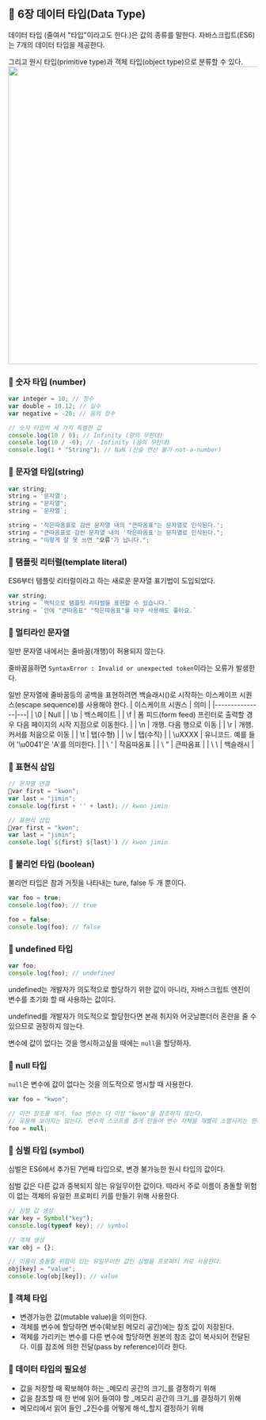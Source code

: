 
## 🎀 6장 데이터 타입(Data Type)

데이터 타입 (줄여서 "타입"이라고도 한다.)은 값의 종류를 말한다. 자바스크립트(ES6)는 7개의 데이터 타입을 제공한다.

그리고 원시 타입(primitive type)과 객체 타입(object type)으로 분류할 수 있다.
<img src="https://github.com/mingzzi96/js-deep-dive-study/assets/134386378/2c2bd577-e7ef-46ce-936e-97a608841b79" width="600px" />

### 📌 숫자 타입 (number)
```js
var integer = 10; // 정수
var double = 10.12; // 실수
var negative = -20; // 음의 정수

// 숫자 타입의 세 가지 특별한 값
console.log(10 / 0); // Infinity (양의 무한대)
console.log(10 / -0); // -Infinity (음의 무한대)
console.log(1 * "String"); // NaN (산술 연산 불가 not-a-number)
```

### 📌 문자열 타입(string)
```js
var string;
string = '문자열';
string = "문자열";
string = `문자열`;

string = '작은따옴표로 감싼 문자열 내의 "큰따옴표"는 문자열로 인식된다.';
string = "큰따옴표로 감싼 문자열 내의 '작은따옴표'는 문자열로 인식된다.";
string = "이렇게 잘 못 쓰면 "오류'가 납니다.";
```
### 📌 탬플릿 리터럴(template literal)
ES6부터 탬플릿 리터럴이라고 하는 새로운 문자열 표기법이 도입되었다.

```js
var string;
string = `백틱으로 탬플릿 리터럴을 표현할 수 있습니다.`
string = `안에 "큰따옴표" "작은따옴표"를 마구 사용해도 좋아요.`
```

### 📌 멀티라인 문자열
일반 문자열 내에서는 줄바꿈(개행)이 허용되지 않는다.

줄바꿈을하면 `SyntaxError : Invalid or unexpected token`이라는 오류가 발생한다.

일반 문자열에 줄바꿈등의 공백을 표현하려면 백슬래시(\)로 시작하는 이스케이프 시퀀스(escape sequence)를 사용해야 한다.
| 이스케이프 시퀀스  |  의미 |
|---------------|---|
| \0  | Null  |
| \b  | 백스페이트 |
| \f | 폼 피드(form feed) 프린터로 출력할 경우 다음 페이지의 시작 지점으로 이동한다.  |
| \n  | 개행. 다음 행으로 이동  |
| \r  | 개행. 커서를 처음으로 이동  |
| \t  | 탭(수형)  |
| \v  | 탭(수직)  |
| \uXXXX  | 유니코드. 예를 들어 '\u0041'은 'A'를 의미한다.  |
| \ '  | 작음따옴표  |
| \ "  | 큰따옴표  |
| \ \  | 백슬래시  |

### 📌 표현식 삽입
```js
// 문자열 연결
var first = "kwon";
var last = "jimin";
console.log(first + '' + last); // kwon jimin

// 표현식 삽입
var first = "kwon";
var last = "jimin";
console.log(`${first} ${last}`) // kwon jimin
```

### 📌 불리언 타입 (boolean)
불리언 타입은 참과 거짓을 나타내는 ture, false 두 개 뿐이다.
```js
var foo = true;
console.log(foo); // true

foo = false;
console.log(foo); // false
```
### 📌 undefined 타입
```js
var foo;
console.log(foo); // undefined
```
undefined는 개발자가 의도적으로 할당하기 위한 값이 아니라, 자바스크립트 엔진이 변수를 초기화 할 때 사용하는 값이다.

undefined를 개발자가 의도적으로 할당한다면 본래 취지와 어긋날뿐더러 혼란을 줄 수 있으므로 권장하지 않는다.

변수에 값이 없다는 것을 명시하고싶을 때에는 `null`을 할당하자.

### 📌 null 타입
`null`은 변수에 값이 없다는 것을 의도적으로 명시할 때 사용한다.
```js
var foo = "kwon";

// 이전 참조를 제거. foo 변수는 더 이상 "kwon"을 참조하지 않는다.
// 유용해 보이지는 않는다. 변수의 스코프를 좁게 만들어 변수 자체를 재빨리 소멸시키는 편이 낫다.
foo = null;
```
### 📌 심벌 타입 (symbol)
심벌은 ES6에서 추가된 7번째 타입으로, 변경 불가능한 원시 타입의 값이다.

심벌 값은 다른 값과 중복되지 않는 유일무이한 값이다. 따라서 주로 이름이 충돌할 위험이 없는 객체의 유일한 프로퍼티 키를 만들기 위해 사용한다.
```js
// 심벌 값 생성
var key = Symbol("key");
console.log(typeof key); // symbol

// 객체 생성
var obj = {};

// 이름이 충돌할 위험이 있는 유일무이한 값인 심벌을 프로퍼티 키로 사용한다.
obj[key] = "value";
console.log(obj[key]); // value
```

### 📌 객체 타입
- 변경가능한 값(mutable value)을 의미한다.
- 객체를 변수에 할당하면 변수(확보된 메모리 공간)에는 참조 값이 저장된다.
- 객체를 가리키는 변수를 다른 변수에 할당하면 원본의 참조 값이 복사되어 전달된다. 이를 참조에 의한 전달(pass by reference)이라 한다.

### 📌 데이터 타입의 필요성
- 값을 저장할 때 확보해야 하는 _메모리 공간의 크기_를 결정하기 위해
- 값을 참조할 때 한 번에 읽어 들여야 할 _메모리 공간의 크기_를 결정하기 위해
- 메모리에서 읽어 들인 _2진수를 어떻게 해석_할지 결정하기 위해
  
